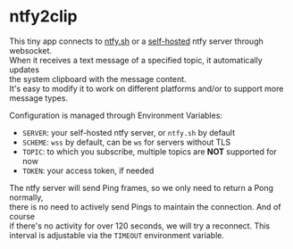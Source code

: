 # ntfy2clip
This tiny app connects to [ntfy.sh](https://ntfy.sh) or a [self-hosted](https://docs.ntfy.sh/install/) ntfy server through websocket.  
When it receives a text message of a specified topic, it automatically updates  
the system clipboard with the message content.  
It's easy to modify it to work on different platforms and/or to support more message types.

Configuration is managed through Environment Variables:
- `SERVER`: your self-hosted ntfy server, or `ntfy.sh` by default
- `SCHEME`: `wss` by default, can be `ws` for servers without TLS
- `TOPIC`: to which you subscribe, multiple topics are **NOT** supported for now
- `TOKEN`: your access token, if needed

The ntfy server will send Ping frames, so we only need to return a Pong normally,  
there is no need to actively send Pings to maintain the connection. And of course  
if there's no activity for over 120 seconds, we will try a reconnect.
This interval is adjustable via the `TIMEOUT` environment variable.
